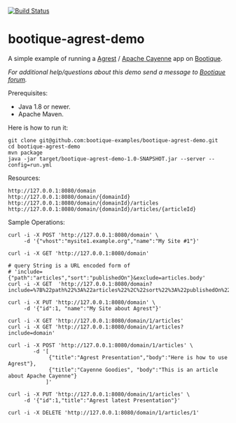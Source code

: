 [![Build Status](https://travis-ci.org/bootique-examples/bootique-agrest-demo.svg)](https://travis-ci.org/bootique-examples/bootique-linkrest-demo)

# bootique-agrest-demo

A simple example of running a [Agrest](http://agrest.io) / [Apache Cayenne](http://cayenne.apache.org/) app
on [Bootique](http://bootique.io).

*For additional help/questions about this demo send a message to
[Bootique forum](https://groups.google.com/forum/#!forum/bootique-user).*

Prerequisites:

* Java 1.8 or newer.
* Apache Maven.

Here is how to run it:

	git clone git@github.com:bootique-examples/bootique-agrest-demo.git
	cd bootique-agrest-demo
	mvn package
	java -jar target/bootique-agrest-demo-1.0-SNAPSHOT.jar --server --config=run.yml

Resources:

	http://127.0.0.1:8080/domain
	http://127.0.0.1:8080/domain/{domainId}
	http://127.0.0.1:8080/domain/{domainId}/articles
	http://127.0.0.1:8080/domain/{domainId}/articles/{articleId}

Sample Operations:

    curl -i -X POST 'http://127.0.0.1:8080/domain' \
         -d '{"vhost":"mysite1.example.org","name":"My Site #1"}'
         
    curl -i -X GET 'http://127.0.0.1:8080/domain'
    
    # query String is a URL encoded form of 
    # 'include={"path":"articles","sort":"publishedOn"}&exclude=articles.body'
    curl -i -X GET  'http://127.0.0.1:8080/domain?include=%7B%22path%22%3A%22articles%22%2C%22sort%22%3A%22publishedOn%22%7D&exclude=articles.body'
         
    curl -i -X PUT 'http://127.0.0.1:8080/domain' \
         -d '{"id":1, "name":"My Site about Agrest"}'

    curl -i -X GET 'http://127.0.0.1:8080/domain/1/articles'
    curl -i -X GET 'http://127.0.0.1:8080/domain/1/articles?include=domain'

    curl -i -X POST 'http://127.0.0.1:8080/domain/1/articles' \
            -d '[
                 {"title":"Agrest Presentation","body":"Here is how to use Agrest"},
                 {"title":"Cayenne Goodies", "body":"This is an article about Apache Cayenne"}
                ]'
             
    curl -i -X PUT 'http://127.0.0.1:8080/domain/1/articles' \
         -d '{"id":1,"title":"Agrest latest Presentation"}'
         
    curl -i -X DELETE 'http://127.0.0.1:8080/domain/1/articles/1'
